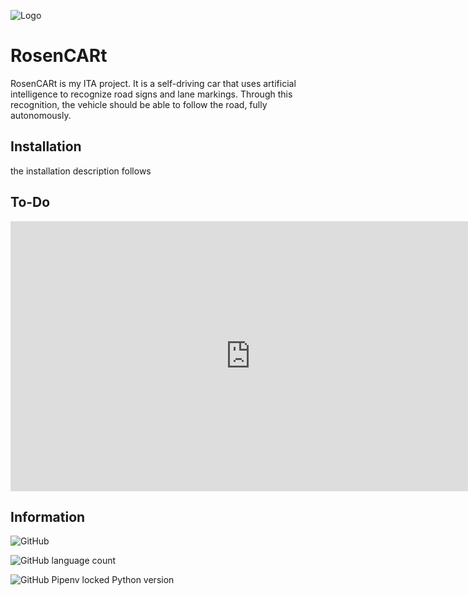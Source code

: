 
![Logo](https://dev-to-uploads.s3.amazonaws.com/uploads/articles/th5xamgrr6se0x5ro4g6.png)


# RosenCARt

RosenCARt is my ITA project. It is a self-driving car that uses artificial intelligence to recognize road signs and lane markings. Through this recognition, the vehicle should be able to follow the road, fully autonomously.


## Installation

the installation description follows

## To-Do

<iframe width="768" height="432" src="https://miro.com/app/live-embed/uXjVPdV5Psk=/?moveToViewport=-751,-368,1953,976&embedId=163959394993" frameborder="0" scrolling="no" allowfullscreen></iframe>

## Information

![GitHub](https://img.shields.io/github/license/Rosencart/rosenCARt?style=for-the-badge)

![GitHub language count](https://img.shields.io/github/languages/count/Rosencart/rosenCARt?style=for-the-badge)

![GitHub Pipenv locked Python version](https://img.shields.io/github/pipenv/locked/python-version/Rosencart/rosenCARt/main?style=for-the-badge)

